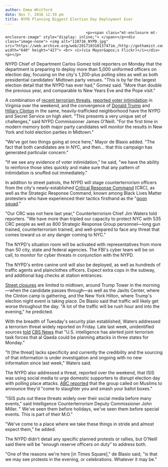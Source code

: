 ```yaml
---
author: Emma Whitford
date: Nov 7, 2016 12:39 pm
title: NYPD Planning Biggest Election Day Deployment Ever
---
```


	
										<p><span class="mt-enclosure mt-enclosure-image" style="display: inline;"> </span></p><div class="image-none"> <img alt="110716_NYPD.jpg" src="https://web.archive.org/web/20171031013747im_/http://gothamist.com/attachments/nyc_ewhitford/110716_NYPD.jpg" width="640" height="427"> <br> <i>(via Mayor&apos;s Flickr)</i></div> <p></p>

<p>NYPD Chief of Department Carlos Gomez told reporters on Monday that the department is preparing to deploy more than 5,000 uniformed officers on election day, focusing on the city&apos;s 1,200-plus polling sites as well as both presidential candidates&apos; Midtown party venues. &quot;This is by far the largest election detail that the NYPD has ever had,&quot; Gomez said. &quot;More than double the previous year, and comparable to New Years Eve and the Pope visit.&quot; </p>

<p>A combination of <a href="https://web.archive.org/web/20171031013747/http://gothamist.com/2016/11/04/election_terror_threat.php">recent terrorism threats</a>, <a href="https://web.archive.org/web/20171031013747/http://gothamist.com/2016/11/06/voter_intimidation_virginia.php">reported voter intimidation</a> in Virginia over the weekend, and the convergence of <a href="https://web.archive.org/web/20171031013747/http://gothamist.com/2016/11/03/president_elect_nightmare.php">Donald Trump</a> and <a href="https://web.archive.org/web/20171031013747/http://www.nytimes.com/2016/10/27/us/politics/hillary-clinton-election-night.html">Hillary Clinton</a> in the same, heavily-trafficked neighborhood have the NYPD and Secret Service on high alert. &quot;This presents a very unique set of challenges,&quot; said NYPD Commissioner James O&apos;Neill. &quot;For the first time in modern memory both major party candidates will monitor the results in New York and hold election parties in Midtown.&quot; </p>

<p>&quot;We&apos;ve got two things going at once here,&quot; Mayor de Blasio added. &quot;The fact that both candidates are in NYC, and then... that this campaign has generated particular concern.&quot; </p>

<p>&quot;If we see any evidence of voter intimidation,&quot; he said, &quot;we have the ability to reinforce those sites quickly and make sure that any pattern of intimidation is snuffed out immediately.&quot; </p>

<p>In addition to street patrols, the NYPD will stage counterterrorism officers from the city&apos;s newly-established <a href="https://web.archive.org/web/20171031013747/http://gothamist.com/2015/11/21/nypd_stepping_up_anti-terrorism_eff_1.php">Critical Response Command</a> [CRC], as well as the Strategic Response Command, known among Black Lives Matter protesters who have experienced their tactics firsthand as the &quot;<a href="https://web.archive.org/web/20171031013747/http://gothamist.com/2015/12/17/bratton_nypd_protest_unit.php#photo-1">goon squad</a>.&quot; </p>

<p>&quot;Our CRC was not here last year,&quot; Counterterrorism Chief Jim Waters told reporters. &quot;We have more than tripled our capacity to protect NYC with 535 CRC people as well as 800 Strategic Response Group personnel&#x2014;long gun trained, counterterrorism trained, and well-prepared to face any threat that comes toward us or any danger coming to NYC.&quot;</p>

<p>The NYPD&apos;s situation room will be activated with representatives from more than 50 city, state and federal agencies. The FBI&apos;s cyber team will be on call, to monitor for cyber threats in conjunction with the NYPD. </p>

<p>The NYPD&apos;s entire canine unit will also be deployed, as well as hundreds of traffic agents and plainclothes officers. Expect extra cops in the subway, and additional bag checks at station entrances. </p>

<p><a href="https://web.archive.org/web/20171031013747/http://gothamist.com/2016/11/07/street_closures_clinton_trump.php">Street closures</a> are limited to midtown, around Trump Tower in the morning&#x2014;when the candidate passes through&#x2014;as well as the Javits Center, where the Clinton camp is gathering, and the New York Hilton, where Trump&apos;s election night event is taking place. De Blasio said that traffic will likely get worse throughout the day. &quot;A lot of the traffic will be rush hour and into the evening,&quot; he predicted. </p>

<p>With the breadth of Tuesday&apos;s security plan established, Waters addressed a terrorism threat widely reported on Friday. Late last week, unidentified sources <a href="https://web.archive.org/web/20171031013747/http://gothamist.com/2016/11/04/election_terror_threat.php">told</a> <a href="https://web.archive.org/web/20171031013747/http://www.cbsnews.com/news/sources-us-intel-warning-of-possible-al-qaeda-attacks-in-us-monday/?ftag=CNM-00-10aab7e&amp;linkId=30697951">CBS News</a> that &quot;U.S. intelligence has alerted joint terrorism task forces that al Qaeda could be planning attacks in three states for Monday.&quot; </p>

<p>&quot;It [the threat] lacks specificity and currently the credibility and the sourcing of that information is under investigation and ongoing with no new information since last week,&quot; Waters said. </p>

<p>The NYPD also addressed a threat, reported over the weekend, that ISIS was using social media to urge domestic supporters to disrupt election day with polling place attacks. <a href="https://web.archive.org/web/20171031013747/http://news10.com/2016/11/05/report-isis-calling-for-attacks-against-voters-on-election-day/">ABC reported</a> that the group called on Muslims to announce they&apos;d &quot;come to slaughter you and smash your ballot boxes.&quot; </p>

<p>&quot;ISIS puts out these threats widely over their social media before many events,&quot; said Intelligence Counterterrorism Deputy Commissioner John Miller. &quot; We&apos;ve seen them before holidays, we&apos;ve seen them before special events. This is part of their M.O.&quot; </p>

<p>&quot;We&apos;ve come to a place where we take these things in stride and almost expect them,&quot; he added. </p>

<p>The NYPD didn&apos;t detail any specific planned protests or rallies, but O&apos;Neill said there will be &quot;enough reserve officers on duty&quot; to address both. </p>

<p>&quot;One of the reasons we&apos;re here [in Times Square],&quot; de Blasio said, &quot;is that we may see protests in the evening, or celebrations. Whatever it may be.&quot; </p>					
										
									
				